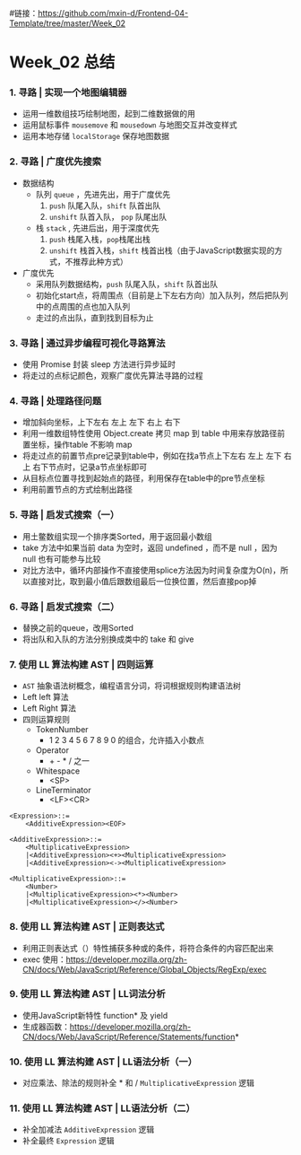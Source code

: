 #链接：https://github.com/mxin-d/Frontend-04-Template/tree/master/Week_02
# Week_02 总结

### 1. 寻路 | 实现一个地图编辑器
* 运用一维数组技巧绘制地图，起到二维数据做的用
* 运用鼠标事件 `mousemove` 和 `mousedown` 与地图交互并改变样式
* 运用本地存储 `localStorage` 保存地图数据

### 2. 寻路 | 广度优先搜索
* 数据结构
    - 队列 `queue` ，先进先出，用于广度优先
        1. `push` 队尾入队，`shift` 队首出队
        2. `unshift` 队首入队， `pop` 队尾出队
    - 栈 `stack` , 先进后出，用于深度优先
        1. `push` 栈尾入栈，`pop`栈尾出栈
        2. `unshift` 栈首入栈，`shift` 栈首出栈（由于JavaScript数据实现的方式，不推荐此种方式）
* 广度优先
    - 采用队列数据结构，`push` 队尾入队，`shift` 队首出队
    - 初始化start点，将周围点（目前是上下左右方向）加入队列，然后把队列中的点周围的点也加入队列
    - 走过的点出队，直到找到目标为止

### 3. 寻路 | 通过异步编程可视化寻路算法
* 使用 Promise 封装 sleep 方法进行异步延时
* 将走过的点标记颜色，观察广度优先算法寻路的过程

### 4. 寻路 | 处理路径问题
* 增加斜向坐标，上下左右 左上 左下 右上 右下
* 利用一维数组特性使用 Object.create 拷贝 map 到 table 中用来存放路径前置坐标，操作table 不影响 map
* 将走过点的前置节点pre记录到table中，例如在找a节点上下左右 左上 左下 右上 右下节点时，记录a节点坐标即可
* 从目标点位置寻找到起始点的路径，利用保存在table中的pre节点坐标
* 利用前置节点的方式绘制出路径

### 5. 寻路 | 启发式搜索（一）
* 用土鳖数组实现一个排序类Sorted，用于返回最小数组
* take 方法中如果当前 data 为空时，返回 undefined ，而不是 null ，因为 null 也有可能参与比较
* 对比方法中，循环内部操作不直接使用splice方法因为时间复杂度为O(n)，所以直接对比，取到最小值后跟数组最后一位换位置，然后直接pop掉

### 6. 寻路 | 启发式搜索（二）
* 替换之前的queue，改用Sorted
* 将出队和入队的方法分别换成类中的 take 和 give

### 7. 使用 LL 算法构建 AST | 四则运算
* `AST` 抽象语法树概念，编程语言分词，将词根据规则构建语法树
* Left left 算法 
* Left Right 算法
* 四则运算规则
    - TokenNumber
        - 1 2 3 4 5 6 7 8 9 0 的组合，允许插入小数点
    - Operator
        - \+ \- \* \/ 之一
    - Whitespace
        - \<SP>
    - LineTerminator
        - \<LF>\<CR>
```
<Expression>::=
    <AdditiveExpression><EOF>

<AdditiveExpression>::=
    <MultiplicativeExpression>
    |<AdditiveExpression><+><MultiplicativeExpression>
    |<AdditiveExpression><-><MultiplicativeExpression>

<MultiplicativeExpression>::=
    <Number>
    |<MultiplicativeExpression><*><Number>
    |<MultiplicativeExpression></><Number>
```

### 8. 使用 LL 算法构建 AST | 正则表达式
* 利用正则表达式（）特性捕获多种或的条件，将符合条件的内容匹配出来
* exec 使用：https://developer.mozilla.org/zh-CN/docs/Web/JavaScript/Reference/Global_Objects/RegExp/exec

### 9. 使用 LL 算法构建 AST | LL词法分析
* 使用JavaScript新特性 function* 及 yield
* 生成器函数：https://developer.mozilla.org/zh-CN/docs/Web/JavaScript/Reference/Statements/function*

### 10. 使用 LL 算法构建 AST | LL语法分析（一）
* 对应乘法、除法的规则补全 \* 和 \/ `MultiplicativeExpression` 逻辑

### 11. 使用 LL 算法构建 AST | LL语法分析（二）
* 补全加减法 `AdditiveExpression` 逻辑
* 补全最终 `Expression` 逻辑






